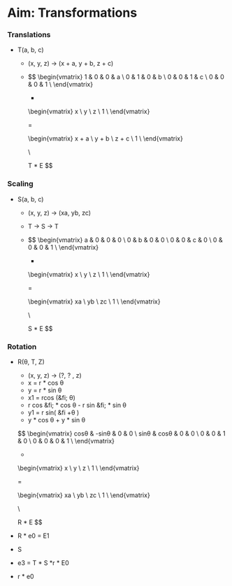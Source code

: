 # Aim: Transformations

### Translations

- T(a, b, c)
  - (x, y, z) → (x + a, y + b, z + c)

  - $$
    \begin{vmatrix}
    1 & 0 & 0 & a \\
    0 & 1 & 0 & b \\
    0 & 0 & 1 & c \\
    0 & 0 & 0 & 1 \\
    \end{vmatrix}

    * 

    \begin{vmatrix}
    x \\
    y \\
    z \\
    1 \\
    \end{vmatrix}

    = 

    \begin{vmatrix}
    x + a \\
    y + b \\
    z + c \\
    1 \\
    \end{vmatrix}

    \\

    T * E
    $$



### Scaling

- S(a, b, c)
  - (x, y, z) → (xa, yb, zc)

  - T → S → T

  - $$
    \begin{vmatrix}
    a & 0 & 0 & 0 \\
    0 & b & 0 & 0 \\
    0 & 0 & c & 0 \\
    0 & 0 & 0 & 1 \\
    \end{vmatrix}

    * 

    \begin{vmatrix}
    x \\
    y \\
    z \\
    1 \\
    \end{vmatrix}

    = 

    \begin{vmatrix}
    xa \\
    yb \\
    zc \\
    1 \\
    \end{vmatrix}

    \\

    S * E
    $$



### Rotation

- R(θ, T, Z)

  - (x, y, z) → (?, ? , z)
  - x = r * cos θ
  - y = r * sin θ
  - x1 = rcos (&fi;  θ)
  - r cos &fi; * cos θ - r sin &fi; * sin θ
  - y1 = r sin( &fi +θ )
  - y * cos θ + y * sin θ

  $$
  \begin{vmatrix}
  cosθ & -sinθ & 0 & 0 \\
  sinθ & cosθ & 0 & 0 \\
  0 & 0 & 1 & 0 \\
  0 & 0 & 0 & 1 \\
  \end{vmatrix}

  * 

  \begin{vmatrix}
  x \\
  y \\
  z \\
  1 \\
  \end{vmatrix}

  = 

  \begin{vmatrix}
  xa \\
  yb \\
  zc \\
  1 \\
  \end{vmatrix}

  \\

  R * E
  $$

- R * e0 = E1 

- S

- e3 = T * S *r * E0

- r * e0
